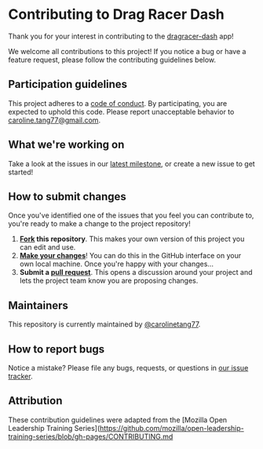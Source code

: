 # Contributing to Drag Racer Dash

Thank you for your interest in contributing to the [dragracer-dash](https://github.com/carolinetang77/dragracer-dash) app!

We welcome all contributions to this project! If you notice a bug or have a feature request, please follow the contributing guidelines below.

## Participation guidelines

This project adheres to a [code of conduct](CODE_OF_CONDUCT.md). By participating, you are expected to uphold this code. Please report unacceptable behavior to caroline.tang77@gmail.com.

## What we're working on

Take a look at the issues in our [latest milestone](https://github.com/carolinetang77/dragracer-dash/issues), or create a new issue to get started!

## How to submit changes

Once you've identified one of the issues that you feel you can contribute to, you're ready to make a change to the project repository!

1. **[Fork](https://help.github.com/articles/fork-a-repo/) this repository**. This makes your own version of this project you can edit and use.
2. **[Make your changes](https://guides.github.com/activities/forking/#making-changes)**! You can do this in the GitHub interface on your own local machine. Once you're happy with your changes...
3. **Submit a [pull request](https://docs.github.com/en/pull-requests/collaborating-with-pull-requests/proposing-changes-to-your-work-with-pull-requests/creating-a-pull-request-from-a-fork)**. This opens a discussion around your project and lets the project team know you are proposing changes.

## Maintainers

This repository is currently maintained by [@carolinetang77](https://github.com/carolinetang77).

## How to report bugs

Notice a mistake? Please file any bugs, requests, or questions in [our issue tracker](https://github.com/carolinetang77/dragracer-dash/issues).

## Attribution

These contribution guidelines were adapted from the [Mozilla Open Leadership Training Series](https://github.com/mozilla/open-leadership-training-series/blob/gh-pages/CONTRIBUTING.md

